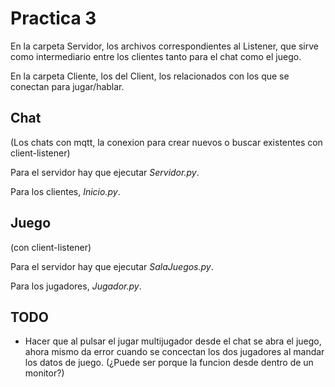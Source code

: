 # Practica 3
En la carpeta Servidor, los archivos correspondientes al Listener, que sirve como intermediario entre los clientes tanto para el chat como el juego.

En la carpeta Cliente, los del Client, los relacionados con los que se conectan para jugar/hablar.

## Chat

(Los chats con mqtt, la conexion para crear nuevos o buscar existentes con client-listener)

Para el servidor hay que ejecutar _Servidor.py_.

Para los clientes, _Inicio.py_.
## Juego

(con client-listener)

Para el servidor hay que ejecutar _SalaJuegos.py_.

Para los jugadores, _Jugador.py_.

## TODO
* Hacer que al pulsar el jugar multijugador desde el chat se abra el juego, ahora mismo da error cuando se concectan los dos jugadores al mandar los datos de juego. (¿Puede ser porque la funcion desde dentro de un monitor?)

